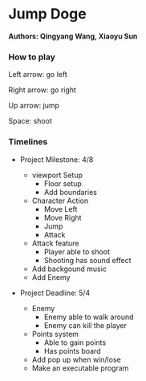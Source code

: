 # Jump Doge

**Authors: Qingyang Wang, Xiaoyu Sun**



### How to play

Left arrow: go left

Right arrow: go right

Up arrow: jump

Space: shoot



### Timelines

* Project Milestone: 4/8
  * viewport Setup 
    * Floor setup
    * Add boundaries
  * Character Action
    * Move Left
    * Move Right
    * Jump
    * Attack
  * Attack feature 
    * Player able to shoot 
    * Shooting has sound effect
  * Add backgound music 
  * Add Enemy


* Project Deadline: 5/4
  * Enemy
    * Enemy able to walk around
    * Enemy can kill the player
  * Points system
    * Able to gain points
    * Has points board
  * Add pop up when win/lose
  * Make an executable program 
